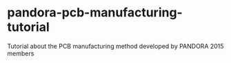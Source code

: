 # pandora-pcb-manufacturing-tutorial
Tutorial about the PCB manufacturing method developed by PANDORA 2015 members
